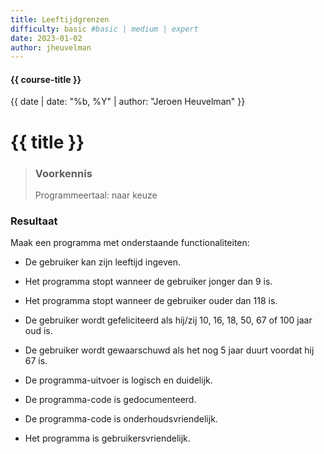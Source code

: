 ```yaml
---
title: Leeftijdgrenzen
difficulty: basic #basic | medium | expert
date: 2023-01-02
author: jheuvelman
---
```


#### {{ course-title }}
{{ date | date: "%b, %Y" | author: "Jeroen Heuvelman" }}


# {{ title }}

> ### Voorkennis
> Programmeertaal: naar keuze

### Resultaat
Maak een programma met onderstaande functionaliteiten:

- De gebruiker kan zijn leeftijd ingeven.

- Het programma stopt wanneer de gebruiker jonger dan 9 is.

- Het programma stopt wanneer de gebruiker ouder dan 118 is.

- De gebruiker wordt gefeliciteerd als hij/zij 10, 16, 18, 50, 67 of 100
  jaar oud is.

- De gebruiker wordt gewaarschuwd als het nog 5 jaar duurt voordat hij
  67 is.

- De programma-uitvoer is logisch en duidelijk.

- De programma-code is gedocumenteerd.

- De programma-code is onderhoudsvriendelijk.

- Het programma is gebruikersvriendelijk.
